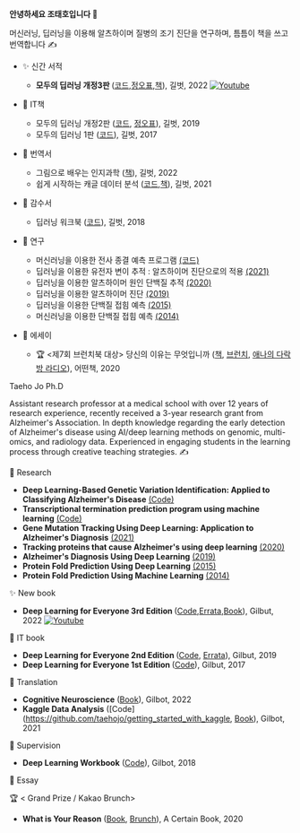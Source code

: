 <b> 안녕하세요 조태호입니다 </b> 👋  <br/>  

머신러닝, 딥러닝을 이용해 알츠하이머 질병의 조기 진단을 연구하며, 틈틈이 책을 쓰고 번역합니다 ✍️ <br/> 

* ✨ 신간 서적
  + <b> 모두의 딥러닝 개정3판 </b> ([코드](https://github.com/taehojo/deeplearning),[정오표](https://taehojo.github.io/book/deeplearning-20220727.pdf),[책](http://www.yes24.com/Product/Goods/108553440)), 길벗, 2022  [![Youtube](https://img.shields.io/youtube/channel/views/UC_LvgzB44dGRvOcQqMzdT4g?label=%EB%8F%99%EC%98%81%EC%83%81%20%EA%B0%95%EC%9D%98&style=social)](https://bit.ly/taehojo) 

* 📖 IT책
  + 모두의 딥러닝 개정2판 ([코드](https://github.com/taehojo/deeplearning-for-everyone-2nd), [정오표](https://taehojo.github.io/book/errata-20220511.pdf)), 길벗, 2019 
  + 모두의 딥러닝 1판 ([코드](https://github.com/taehojo/deeplearning-for-everyone-1st)), 길벗, 2017


* 📖 번역서
  + 그림으로 배우는 인지과학 ([책](http://www.yes24.com/Product/Goods/108250950)), 길벗, 2022 
  + 쉽게 시작하는 캐글 데이터 분석  ([코드](https://github.com/taehojo/getting_started_with_kaggle),[책](http://www.yes24.com/Product/Goods/103526120)), 길벗, 2021 

* 📖 감수서
  + 딥러닝 워크북 ([코드](https://github.com/taehojo/deeplearning-workshop)), 길벗, 2018

* 🔬 연구
  + 머신러닝을 이용한 전사 종결 예측 프로그램 [(코드)](https://github.com/taehojo/machine-learning-biochemistry-rho)
  + 딥러닝을 이용한 유전자 변이 추적 : 알츠하이머 진단으로의 적용 [(2021)](https://www.medrxiv.org/content/10.1101/2021.07.19.21260789v1)
  + 딥러닝을 이용한 알츠하이머 원인 단백질 추적 [(2020)](https://bmcbioinformatics.biomedcentral.com/articles/10.1186/s12859-020-03848-0)
  + 딥러닝을 이용한 알츠하이머 진단 [(2019)](https://www.frontiersin.org/articles/10.3389/fnagi.2019.00220/full)
  + 딥러닝을 이용한 단백질 접힘 예측 [(2015)](https://www.nature.com/articles/srep17573) 
  + 머신러닝을 이용한 단백질 접힘 예측 [(2014)](https://bmcbioinformatics.biomedcentral.com/articles/10.1186/1471-2105-15-S11-S14)

* 📓 에세이
  + 🏆 <제7회 브런치북 대상> 당신의 이유는 무엇입니까 ([책](http://www.yes24.com/Product/Goods/90981164), [브런치](https://brunch.co.kr/brunchbook/not-this-world), [애나의 다락방 라디오](https://www.youtube.com/watch?v=szHI91_ZbBU)), 어떤책, 2020

Taeho Jo Ph.D 

Assistant research professor at a medical school with over 12 years of research experience, recently received a 3-year research grant from Alzheimer's Association. In depth knowledge regarding the early detection of Alzheimer's disease using AI/deep learning methods on genomic, multi-omics, and radiology data. Experienced in engaging students in the learning process through creative teaching strategies. ✍️

🔬 Research
  + <b> Deep Learning-Based Genetic Variation Identification: Applied to Classifying Alzheimer's Disease</b>  [(Code)](https://github.com/taehojo/SWAT-CNN)
  + <b> Transcriptional termination prediction program using machine learning</b> [(Code)](https://github.com/taehojo/machine-learning-biochemistry-rho)
  + <b> Gene Mutation Tracking Using Deep Learning: Application to Alzheimer's Diagnosis</b>  [(2021)](https://www.medrxiv.org/content/10.1101/2021.07.19.21260789v1)
  + <b> Tracking proteins that cause Alzheimer's using deep learning</b>   [(2020)](https://bmcbioinformatics.biomedcentral.com/articles/10.1186/s12859-020-03848-0)
  + <b> Alzheimer's Diagnosis Using Deep Learning</b>  [(2019)](https://www.frontiersin.org/articles/10.3389/fnagi.2019.00220/full)
  + <b> Protein Fold Prediction Using Deep Learning</b>  [(2015)](https://www.nature.com/articles/srep17573) 
  + <b> Protein Fold Prediction Using Machine Learning</b>  [(2014)](https://bmcbioinformatics.biomedcentral.com/articles/10.1186/1471-2105-15-S11-S14)

✨ New book
  + <b> Deep Learning for Everyone 3rd Edition </b> ([Code](https://github.com/taehojo/deeplearning),[Errata](https://taehojo.github.io/book/deeplearning-20220727.pdf),[Book](http://www.yes24.com/Product/Goods/108553440)), Gilbut, 2022  [![Youtube](https://img.shields.io/youtube/channel/views/UC_LvgzB44dGRvOcQqMzdT4g?label=%EB%8F%99%EC%98%81%EC%83%81%20%EA%B0%95%EC%9D%98&style=social)](https://bit.ly/taehojo) 
 
📖 IT book
  + <b> Deep Learning for Everyone  2nd Edition </b> ([Code](https://github.com/taehojo/deeplearning-for-everyone-2nd), [Errata](https://taehojo.github.io/book/errata-20220511.pdf)), Gilbut, 2019 
  + <b> Deep Learning for Everyone 1st Edition </b> ([Code](https://github.com/taehojo/deeplearning-for-everyone-1st)), Gilbut, 2017

📖 Translation
  + <b> Cognitive Neuroscience</b>  ([Book](http://www.yes24.com/Product/Goods/108250950)), Gilbot, 2022
  + <b> Kaggle Data Analysis</b>  ([Code](https://github.com/taehojo/getting_started_with_kaggle, [Book](http://www.yes24.com/Product/Goods/103526120)), Gilbot, 2021

📖 Supervision
  + <b> Deep Learning Workbook</b>  ([Code](https://github.com/taehojo/deeplearning-workshop)), Gilbot, 2018


📓 Essay

🏆 < Grand Prize / Kakao Brunch> 
  + <b> What is Your Reason</b>  ([Book](http://www.yes24.com/Product/Goods/90981164), [Brunch](https://brunch.co.kr/brunchbook/not-this-world)), A Certain Book, 2020

<!---
taehojo/taehojo is a ✨ special ✨ repository because its `README.md` (this file) appears on your GitHub profile.
You can click the Preview link to take a look at your changes.
--->
